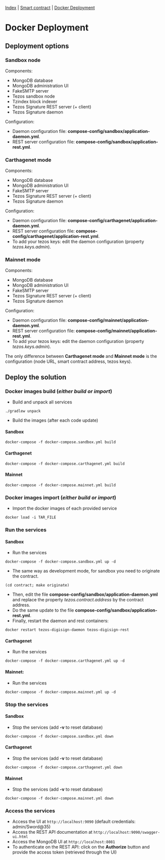 [Index](../README.md) | [Smart contract](../contract/README.md) | [Docker Deployment](./DockerDeployment.md)

# Docker Deployment

## Deployment options

### Sandbox node

Components:
* MongoDB database
* MongoDB administration UI
* FakeSMTP server
* Tezos sandbox node
* Tzindex block indexer
* Tezos Signature REST server (+ client)
* Tezos Signature daemon

Configuration:
* Daemon configuration file: **compose-config/sandbox/application-daemon.yml**.
* REST server configuration file: **compose-config/sandbox/application-rest.yml**.

### Carthagenet mode

Components:
* MongoDB database
* MongoDB administration UI
* FakeSMTP server
* Tezos Signature REST server (+ client)
* Tezos Signature daemon

Configuration:
* Daemon configuration file: **compose-config/carthagenet/application-daemon.yml**.
* REST server configuration file: **compose-config/carthagenet/application-rest.yml**.
* To add your tezos keys: edit the daemon configuration (property *tezos.keys.admin*).

### Mainnet mode

Components:
* MongoDB database
* MongoDB administration UI
* FakeSMTP server
* Tezos Signature REST server (+ client)
* Tezos Signature daemon

Configuration:
* Daemon configuration file: **compose-config/mainnet/application-daemon.yml**.
* REST server configuration file: **compose-config/mainnet/application-rest.yml**.
* To add your tezos keys: edit the daemon configuration (property *tezos.keys.admin*).
  
The only difference between **Carthagenet mode** and **Mainnet mode** is the configuration (node URL, smart contract address, tezos keys).

## Deploy the solution

### Docker images build (*either build or import*)

* Build and unpack all services
```
./gradlew unpack
```

* Build the images (after each code update)

#### Sandbox

```
docker-compose -f docker-compose.sandbox.yml build
```

#### Carthagenet

```
docker-compose -f docker-compose.carthagenet.yml build
```

#### Mainnet

```
docker-compose -f docker-compose.mainnet.yml build
```

### Docker images import (*either build or import*)

* Import the docker images of each provided service
```
docker load -i TAR_FILE
```

### Run the services

#### Sandbox

* Run the services
```
docker-compose -f docker-compose.sandbox.yml up -d
```
* The same way as development mode, for sandbox you need to originate the contract.
```
(cd contract; make originate)
```
* Then, edit the file **compose-config/sandbox/application-daemon.yml** and replace the property *tezos.contract.address* by the contract address.
* Do the same update to the file **compose-config/sandbox/application-rest.yml**.
* Finally, restart the daemon and rest containers:
```
docker restart tezos-digisign-daemon tezos-digisign-rest
```

#### Carthagenet

* Run the services
```
docker-compose -f docker-compose.carthagenet.yml up -d
```

#### Mainnet:

* Run the services
```
docker-compose -f docker-compose.mainnet.yml up -d
```

### Stop the services

#### Sandbox

* Stop the services (add **-v** to reset database)
```
docker-compose -f docker-compose.sandbox.yml down
```

#### Carthagenet

* Stop the services (add **-v** to reset database)
```
docker-compose -f docker-compose.carthagenet.yml down
```

#### Mainnet

* Stop the services (add **-v** to reset database)
```
docker-compose -f docker-compose.mainnet.yml down
```

### Access the services

* Access the UI at `http://localhost:9090` (default credentials: admin/Sword@35)
* Access the REST API documentation at `http://localhost:9090/swagger-ui.html`
* Access the MongoDB UI at `http://localhost:8081`
* To authenticate on the REST API: click on the **Authorize** button and provide the access token (retrieved through the UI)

